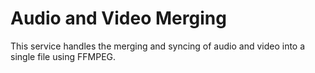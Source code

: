 # Audio and Video Merging
This service handles the merging and syncing of audio and video into a single file using FFMPEG.
